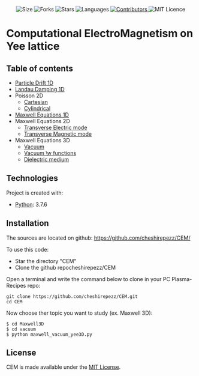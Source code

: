 <!-- Meta-Badges -->
</p>

<p align="center">
    <img alt="Size" src="https://img.shields.io/github/repo-size/cheshirepezz/CEM">
  </a>
  <img alt="Forks" src="https://img.shields.io/github/forks/cheshirepezz/CEM">
  </a>
  <img alt="Stars" src="https://img.shields.io/github/stars/cheshirepezz/CEM">
  </a>
  <img alt="Languages" src="https://img.shields.io/github/languages/count/cheshirepezz/CEM">
  </a>
  <a href="https://github.com/cheshirepezz/CEM/graphs/contributors">
    <img alt="Contributors" src="https://img.shields.io/github/contributors/cheshirepezz/CEM">
  </a>
  <img alt="MIT Licence" src="https://img.shields.io/github/license/cheshirepezz/CEM">
  </a>
  
</p>

# Computational ElectroMagnetism on Yee lattice

## Table of contents
* [Particle Drift 1D](https://github.com/cheshirepezz/CEM/tree/master/Drift)
* [Landau Damping 1D](https://github.com/cheshirepezz/CEM/tree/master/Landau_Damping)
* Poisson 2D
  * [Cartesian](https://github.com/cheshirepezz/CEM/tree/master/Poisson2D/Cartesian)
  * [Cylindrical](https://github.com/cheshirepezz/CEM/tree/master/Poisson2D/Cylindrical)
* [Maxwell Equations 1D](https://github.com/cheshirepezz/CEM/tree/master/Maxwell1D)
* Maxwell Equations 2D
  * [Transverse Electric mode](https://github.com/cheshirepezz/CEM/tree/master/Maxwell2D/electric)
  * [Transverse Magnetic mode](https://github.com/cheshirepezz/CEM/tree/master/Maxwell2D/magnetic)
* Maxwell Equations 3D
  * [Vacuum](https://github.com/cheshirepezz/CEM/tree/master/Maxwell3D/vacuum)
  * [Vacuum \w functions](https://github.com/cheshirepezz/CEM/tree/master/Maxwell3D/%5Cwfunction)
  * [Dielectric medium](https://github.com/cheshirepezz/CEM/tree/master/Maxwell3D/dielectric)
  
## Technologies
Project is created with:
* [Python](https://www.python.org/): 3.7.6
	
## Installation

The sources are located on github: https://github.com/cheshirepezz/CEM/

To use this code:
* Star the directory "CEM" 
* Clone the github repocheshirepezz/CEM

Open a terminal and write the command below to clone in your PC Plasma-Recipes repo:

```
git clone https://github.com/cheshirepezz/CEM.git
cd CEM
```
Now choose ther topic you want to study (ex. Maxwell 3D):

```
$ cd Maxwell3D
$ cd vacuum
$ python maxwell_vacuum_yee3D.py
```
## License

CEM is made available under the [MIT License](https://github.com/cheshirepezz/CEM/blob/master/LICENSE).
